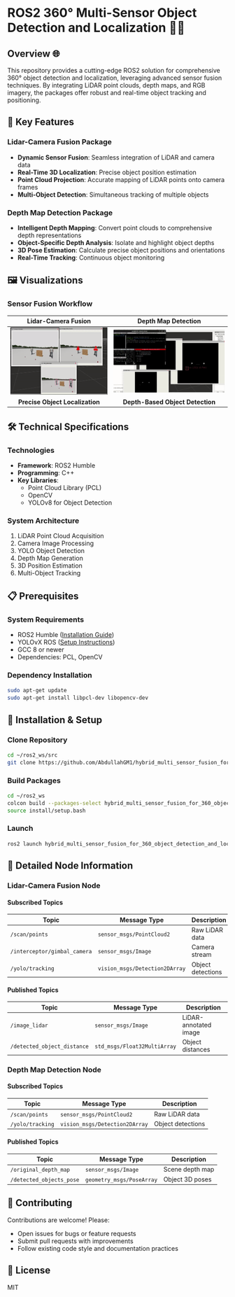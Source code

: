 # ROS2 360° Multi-Sensor Object Detection and Localization 🤖📡

## Overview 🌐

This repository provides a cutting-edge ROS2 solution for comprehensive 360° object detection and localization, leveraging advanced sensor fusion techniques. By integrating LiDAR point clouds, depth maps, and RGB imagery, the packages offer robust and real-time object tracking and positioning.

## 🚀 Key Features

### Lidar-Camera Fusion Package
- **Dynamic Sensor Fusion**: Seamless integration of LiDAR and camera data
- **Real-Time 3D Localization**: Precise object position estimation
- **Point Cloud Projection**: Accurate mapping of LiDAR points onto camera frames
- **Multi-Object Detection**: Simultaneous tracking of multiple objects

### Depth Map Detection Package
- **Intelligent Depth Mapping**: Convert point clouds to comprehensive depth representations
- **Object-Specific Depth Analysis**: Isolate and highlight object depths
- **3D Pose Estimation**: Calculate precise object positions and orientations
- **Real-Time Tracking**: Continuous object monitoring

## 🖼️ Visualizations

### Sensor Fusion Workflow
| Lidar-Camera Fusion | Depth Map Detection |
|:---:|:---:|
| ![Lidar-Camera Fusion](images/Camera_Lidar_Fusion.gif) | ![Depth Map Detection](images/3.gif) |
| **Precise Object Localization** | **Depth-Based Object Detection** |

## 🛠️ Technical Specifications

### Technologies
- **Framework**: ROS2 Humble
- **Programming**: C++
- **Key Libraries**:
  - Point Cloud Library (PCL)
  - OpenCV
  - YOLOv8 for Object Detection

### System Architecture
1. LiDAR Point Cloud Acquisition
2. Camera Image Processing
3. YOLO Object Detection
4. Depth Map Generation
5. 3D Position Estimation
6. Multi-Object Tracking

## 📋 Prerequisites

### System Requirements
- ROS2 Humble ([Installation Guide](https://docs.ros.org/en/humble/Installation.html))
- YOLOvX ROS ([Setup Instructions](https://github.com/mgonzs13/yolov8_ros))
- GCC 8 or newer
- Dependencies: PCL, OpenCV

### Dependency Installation
```bash
sudo apt-get update
sudo apt-get install libpcl-dev libopencv-dev
```

## 🔧 Installation & Setup

### Clone Repository
```bash
cd ~/ros2_ws/src
git clone https://github.com/AbdullahGM1/hybrid_multi_sensor_fusion_for_360_object_detection_and_localization.git
```

### Build Packages
```bash
cd ~/ros2_ws
colcon build --packages-select hybrid_multi_sensor_fusion_for_360_object_detection_and_localization
source install/setup.bash
```

### Launch
```bash
ros2 launch hybrid_multi_sensor_fusion_for_360_object_detection_and_localization 360_object_detection_and_localization.launch.py
```

## 🔬 Detailed Node Information

### Lidar-Camera Fusion Node

#### Subscribed Topics
| Topic | Message Type | Description |
|-------|--------------|-------------|
| `/scan/points` | `sensor_msgs/PointCloud2` | Raw LiDAR data |
| `/interceptor/gimbal_camera` | `sensor_msgs/Image` | Camera stream |
| `/yolo/tracking` | `vision_msgs/Detection2DArray` | Object detections |

#### Published Topics
| Topic | Message Type | Description |
|-------|--------------|-------------|
| `/image_lidar` | `sensor_msgs/Image` | LiDAR-annotated image |
| `/detected_object_distance` | `std_msgs/Float32MultiArray` | Object distances |

### Depth Map Detection Node

#### Subscribed Topics
| Topic | Message Type | Description |
|-------|--------------|-------------|
| `/scan/points` | `sensor_msgs/PointCloud2` | Raw LiDAR data |
| `/yolo/tracking` | `vision_msgs/Detection2DArray` | Object detections |

#### Published Topics
| Topic | Message Type | Description |
|-------|--------------|-------------|
| `/original_depth_map` | `sensor_msgs/Image` | Scene depth map |
| `/detected_objects_pose` | `geometry_msgs/PoseArray` | Object 3D poses |

## 🤝 Contributing

Contributions are welcome! Please:
- Open issues for bugs or feature requests
- Submit pull requests with improvements
- Follow existing code style and documentation practices

## 📜 License

MIT
